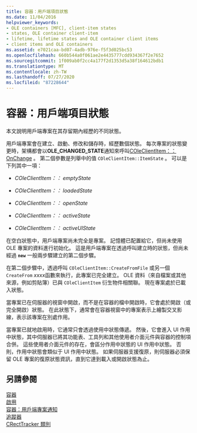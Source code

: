 ```yaml
---
title: 容器：用戶端項目狀態
ms.date: 11/04/2016
helpviewer_keywords:
- OLE containers [MFC], client-item states
- states, OLE container client-item
- lifetime, lifetime states and OLE container client items
- client items and OLE containers
ms.assetid: e7021caa-bd07-4adb-976e-f5f3d025bc53
ms.openlocfilehash: 660b544a0f061ae2e4435777cdd934367f2e7652
ms.sourcegitcommit: 1f009ab0f2cc4a177f2d1353d5a38f164612bdb1
ms.translationtype: MT
ms.contentlocale: zh-TW
ms.lasthandoff: 07/27/2020
ms.locfileid: "87228644"
---
```

# <a name="containers-client-item-states"></a>容器：用戶端項目狀態

本文說明用戶端專案在其存留期內經歷的不同狀態。

用戶端專案會在建立、啟動、修改和儲存時，經歷數個狀態。 每次專案的狀態變更時，架構都會以**OLE_CHANGED_STATE**通知來呼叫[COleClientItem：： OnChange](reference/coleclientitem-class.md#onchange) 。 第二個參數是列舉中的值 `COleClientItem::ItemState` 。 可以是下列其中一項：

- *COleClientItem：： emptyState*

- *COleClientItem：： loadedState*

- *COleClientItem：： openState*

- *COleClientItem：： activeState*

- *COleClientItem：： activeUIState*

在空白狀態中，用戶端專案尚未完全是專案。 記憶體已配置給它，但尚未使用 OLE 專案的資料進行初始化。 這是用戶端專案在透過呼叫建立時的狀態，但尚未經過 **`new`** 一般兩步驟建立的第二個步驟。

在第二個步驟中，透過呼叫 `COleClientItem::CreateFromFile` 或另一個 `CreateFrom` *xxxx*函數來執行，此專案已完全建立。 OLE 資料（來自檔案或其他來源，例如剪貼簿）已與 `COleClientItem` 衍生物件相關聯。 現在專案處於已載入狀態。

當專案已在伺服器的視窗中開啟，而不是在容器的檔中開啟時，它會處於開啟（或完全開啟）狀態。 在此狀態下，通常會在容器視窗中的專案表示上繪製交叉影線，表示該專案在別處作用。

當專案已就地啟用時，它通常只會透過使用中狀態傳遞。 然後，它會進入 UI 作用中狀態，其中伺服器已將其功能表、工具列和其他使用者介面元件與容器的控制項合併。 這些使用者介面元件的存在，會區分作用中狀態的 UI 作用中狀態。 否則，作用中狀態會類似于 UI 作用中狀態。 如果伺服器支援復原，則伺服器必須保留 OLE 專案的復原狀態資訊，直到它達到載入或開啟狀態為止。

## <a name="see-also"></a>另請參閱

[容器](containers.md)<br/>
[啟用](activation-cpp.md)<br/>
[容器：用戶端專案通知](containers-client-item-notifications.md)<br/>
[追蹤器](trackers.md)<br/>
[CRectTracker 類別](reference/crecttracker-class.md)
